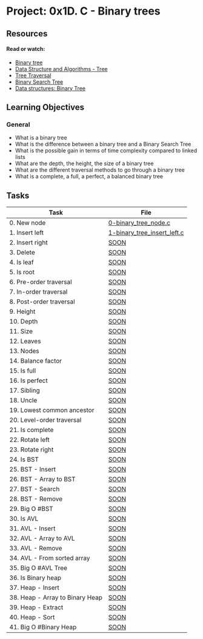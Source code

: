 # Project: 0x1D. C - Binary trees

## Resources

#### Read or watch:

- [Binary tree](https://intranet.alxswe.com/rltoken/1F2x42-8vUbOmU4L1C1KMg)
- [Data Structure and Algorithms - Tree](https://intranet.alxswe.com/rltoken/QmcTMCkQyrgMjrqoWxYdhw)
- [Tree Traversal](https://intranet.alxswe.com/rltoken/z6ZaXr_RxwE5nTHAUx_dfQ)
- [Binary Search Tree](https://intranet.alxswe.com/rltoken/qO5dBlMnYJzbaWG3xVpcnQ)
- [Data structures: Binary Tree](https://intranet.alxswe.com/rltoken/BeyJ2gjlE7_djwRiDyeHig)

## Learning Objectives

### General

- What is a binary tree
- What is the difference between a binary tree and a Binary Search Tree
- What is the possible gain in terms of time complexity compared to linked lists
- What are the depth, the height, the size of a binary tree
- What are the different traversal methods to go through a binary tree
- What is a complete, a full, a perfect, a balanced binary tree

## Tasks

| Task                            | File                                                         |
| ------------------------------- | ------------------------------------------------------------ |
| 0. New node                     | [0-binary_tree_node.c](./0-binary_tree_node.c)               |
| 1. Insert left                  | [1-binary_tree_insert_left.c](./1-binary_tree_insert_left.c) |
| 2. Insert right                 | [SOON](./)                                                   |
| 3. Delete                       | [SOON](./)                                                   |
| 4. Is leaf                      | [SOON](./)                                                   |
| 5. Is root                      | [SOON](./)                                                   |
| 6. Pre-order traversal          | [SOON](./)                                                   |
| 7. In-order traversal           | [SOON](./)                                                   |
| 8. Post-order traversal         | [SOON](./)                                                   |
| 9. Height                       | [SOON](./)                                                   |
| 10. Depth                       | [SOON](./)                                                   |
| 11. Size                        | [SOON](./)                                                   |
| 12. Leaves                      | [SOON](./)                                                   |
| 13. Nodes                       | [SOON](./)                                                   |
| 14. Balance factor              | [SOON](./)                                                   |
| 15. Is full                     | [SOON](./)                                                   |
| 16. Is perfect                  | [SOON](./)                                                   |
| 17. Sibling                     | [SOON](./)                                                   |
| 18. Uncle                       | [SOON](./)                                                   |
| 19. Lowest common ancestor      | [SOON](./)                                                   |
| 20. Level-order traversal       | [SOON](./)                                                   |
| 21. Is complete                 | [SOON](./)                                                   |
| 22. Rotate left                 | [SOON](./)                                                   |
| 23. Rotate right                | [SOON](./)                                                   |
| 24. Is BST                      | [SOON](./)                                                   |
| 25. BST - Insert                | [SOON](./)                                                   |
| 26. BST - Array to BST          | [SOON](./)                                                   |
| 27. BST - Search                | [SOON](./)                                                   |
| 28. BST - Remove                | [SOON](./)                                                   |
| 29. Big O #BST                  | [SOON](./)                                                   |
| 30. Is AVL                      | [SOON](./)                                                   |
| 31. AVL - Insert                | [SOON](./)                                                   |
| 32. AVL - Array to AVL          | [SOON](./)                                                   |
| 33. AVL - Remove                | [SOON](./)                                                   |
| 34. AVL - From sorted array     | [SOON](./)                                                   |
| 35. Big O #AVL Tree             | [SOON](./)                                                   |
| 36. Is Binary heap              | [SOON](./)                                                   |
| 37. Heap - Insert               | [SOON](./)                                                   |
| 38. Heap - Array to Binary Heap | [SOON](./)                                                   |
| 39. Heap - Extract              | [SOON](./)                                                   |
| 40. Heap - Sort                 | [SOON](./)                                                   |
| 41. Big O #Binary Heap          | [SOON](./)                                                   |
